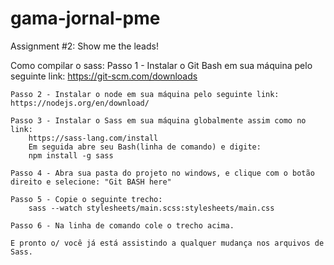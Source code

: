 # gama-jornal-pme
Assignment #2: Show me the leads! 

Como compilar o sass:
    Passo 1 - Instalar o Git Bash em sua máquina pelo seguinte link: https://git-scm.com/downloads

    Passo 2 - Instalar o node em sua máquina pelo seguinte link: https://nodejs.org/en/download/

    Passo 3 - Instalar o Sass em sua máquina globalmente assim como no link:
        https://sass-lang.com/install
        Em seguida abre seu Bash(linha de comando) e digite:
        npm install -g sass

    Passo 4 - Abra sua pasta do projeto no windows, e clique com o botão direito e selecione: "Git BASH here"

    Passo 5 - Copie o seguinte trecho:
        sass --watch stylesheets/main.scss:stylesheets/main.css
        
    Passo 6 - Na linha de comando cole o trecho acima.

    E pronto o/ você já está assistindo a qualquer mudança nos arquivos de Sass.